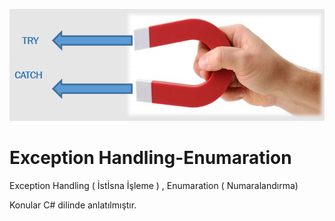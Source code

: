 ﻿![ISG](magnetic.png)
# Exception Handling-Enumaration

Exception Handling ( İstİsna İşleme )  ,  Enumaration ( Numaralandırma)

Konular C# dilinde anlatılmıştır.
